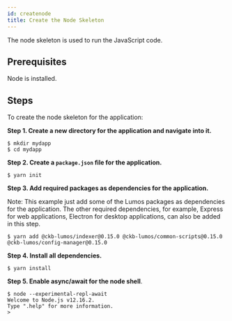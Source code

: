 ```yaml
---
id: createnode
title: Create the Node Skeleton
---
```

The node skeleton is used to run the JavaScript code.

## Prerequisites

Node is installed.

## Steps

To create the node skeleton for the application:

**Step 1. Create a new directory for the application and navigate into it.**

```
$ mkdir mydapp
$ cd mydapp
```

**Step 2. Create a `package.json` file for the application.**

```
$ yarn init
```

**Step 3. Add required packages as dependencies for the application.**

Note: This example just add some of the Lumos packages as dependencies for the application. The other required dependencies, for example, Express for web applications, Electron for desktop applications, can also be added in this step.

```
$ yarn add @ckb-lumos/indexer@0.15.0 @ckb-lumos/common-scripts@0.15.0 @ckb-lumos/config-manager@0.15.0
```

**Step 4. Install all dependencies.**

```
$ yarn install
```

**Step 5. Enable async/await for the node shell**.

```
$ node --experimental-repl-await
Welcome to Node.js v12.16.2.
Type ".help" for more information.
>
```